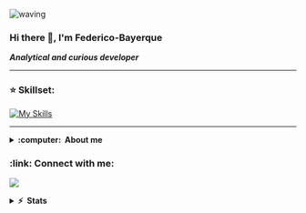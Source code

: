 ![waving](https://capsule-render.vercel.app/api?type=waving&height=200&text=Fedebayer%20&fontAlignY=40&color=gradient)


### Hi there 👋, I'm Federico-Bayerque
***Analytical and curious developer***

<hr/>

### :star: Skillset:
[![My Skills](https://skillicons.dev/icons?i=java,spring,mysql,postgresql,nodejs,expressjs,docker,javascript,typescript,mongodb,react,nextjs,angular,vuejs)](https://skillicons.dev)

<hr/>

<details close="true">
  <summary><b>:computer: &nbsp;About me</b></summary>
  
  - 🔭 I’m currently working on  ***Proyects***
  - 🌱 I’m currently learning ***AI***
  - 👯 I’m looking to collaborate on ***Java/JavaScript***
  - 💬 Ask me about ***Anything***
  - 📫 How to reach me: federicobayerque@gmail.com
  - ⚡ Fun fact: ***A shrimp's heart is in its head***
 </details>


<h3 align="left"> :link: Connect with me:</h3>

[![](https://img.shields.io/badge/linkedin-%230077B5.svg?style=for-the-badge&logo=linkedin)](https://www.linkedin.com/in/federicobayerque/)

 <details close="true">
  <summary><b>⚡ &nbsp;Stats</b></summary>
  
[![Visitor](https://visitor-badge.laobi.icu/badge?page_id=FedeBayer)](https://github.com/FedeBayer) 
[![GitHub followers](https://img.shields.io/github/followers/FedeBayer.svg?style=social&label=Follow)](https://github.com/FedeBayer?tab=followers)

<p><img src="https://github-readme-stats-sigma-seven.vercel.app/api?username=fedebayer&show_icons=true&locale=en&theme=react" alt="fedebayer"/><img src="https://github-readme-streak-stats.herokuapp.com/?user=fedebayer&theme=react" alt="fedebayer"/></p>
<img align="left" src="https://github-readme-stats-sigma-seven.vercel.app/api/top-langs?username=fedebayer&hide=html,php,yacc,smarty,handlebars&show_icons=true&locale=en&layout=compact&theme=react" />
 </details>
